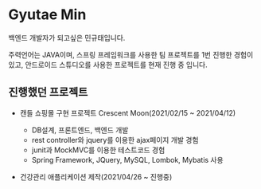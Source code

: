 # Gyutae Min

백엔드 개발자가 되고싶은 민규태입니다.

주력언어는 JAVA이며, 스프링 프레임워크를 사용한 팀 프로젝트를 1번 진행한 경험이 있고, 안드로이드 스튜디오를 사용한 프로젝트를 현재 진행 중 입니다.



## 진행했던 프로젝트

- 캔들 쇼핑몰 구현 프로젝트 Crescent Moon(2021/02/15 ~ 2021/04/12)
  - DB설계, 프론트엔드, 백엔드 개발
  - rest controller와 jquery를 이용한 ajax페이지 개발 경험
  - junit과 MockMVC를 이용한 테스트코드 경험
  - Spring Framework, JQuery, MySQL, Lombok, Mybatis 사용

- 건강관리 애플리케이션 제작(2021/04/26 ~ 진행중)
